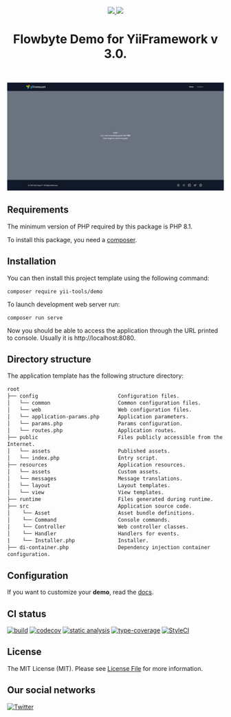 <p align="center">
    <a href="https://github.com/yii-tools/demo" target="_blank">
        <img src="https://avatars.githubusercontent.com/u/121752654?s=200&v=4" height="100px">
    </a>
    <a href="https://flowbite.com/" target="_blank">
        <img src="https://flowbite.com/docs/images/logo.svg" height="100px">
    </a>    
    <h1 align="center">Flowbyte Demo for YiiFramework v 3.0.</h1>
    <br>
</p>

<p align="center">
    <a href="https://github.com/yii-tools/demo" target="_blank">
        <img src="docs/images/home.jpeg" alt="Home page" >
    </a>
</p>

## Requirements

The minimum version of PHP required by this package is PHP 8.1.

To install this package, you need a [composer](https://getcomposer.org/).

## Installation

You can then install this project template using the following command:

```shell
composer require yii-tools/demo
```

To launch development web server run:

```shell
composer run serve
```

Now you should be able to access the application through the URL printed to console. Usually it is http://localhost:8080.

## Directory structure

The application template has the following structure directory:

```text
root
├── config                          Configuration files.
│   └── common                      Common configuration files.
│   └── web                         Web configuration files.
│   └── application-params.php      Application parameters.
│   └── params.php                  Params configuration.
│   └── routes.php                  Application routes.
├── public                          Files publicly accessible from the Internet.
│   └── assets                      Published assets.
│   └── index.php                   Entry script.
├── resources                       Application resources.
│   └── assets                      Custom assets.
│   └── messages                    Message translations.
│   └── layout                      Layout templates.
│   └── view                        View templates.
├── runtime                         Files generated during runtime.
├── src                             Application source code.
│    └── Asset                      Asset bundle definitions.
│    └── Command                    Console commands.
│    └── Controller                 Web controller classes.
│    └── Handler                    Handlers for events.
|    └── Installer.php              Installer.
├── di-container.php                Dependency injection container configuration.
```

## Configuration

If you want to customize your **demo**, read the [docs](/docs/config.md).

## CI status

[![build](https://github.com/yii-tools/demo/workflows/build/badge.svg)](https://github.com/yii-tools/demo/actions)
[![codecov](https://codecov.io/gh/yii-tools/demo/branch/main/graph/badge.svg?token=L2M7HL7OKI)](https://codecov.io/gh/yii-tools/demo)
[![static analysis](https://github.com/yii-tools/demo/workflows/static%20analysis/badge.svg)](https://github.com/yii-tools/demo/actions?query=workflow%3A%22static+analysis%22)
[![type-coverage](https://shepherd.dev/github/yii-tools/demo/coverage.svg)](https://shepherd.dev/github/yii-tools/demo)
[![StyleCI](https://github.styleci.io/repos/613558452/shield?branch=main)](https://github.styleci.io/repos/613558452?branch=main)

## License

The MIT License (MIT). Please see [License File](LICENSE) for more information.

## Our social networks

[![Twitter](https://img.shields.io/badge/twitter-follow-1DA1F2?logo=twitter&logoColor=1DA1F2&labelColor=555555?style=flat)](https://twitter.com/Terabytesoftw)
